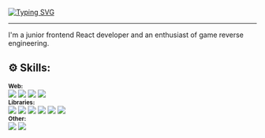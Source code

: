 [![Typing SVG](https://readme-typing-svg.demolab.com?font=Inter&weight=600&pause=3000&color=F7F7F7&vCenter=true&random=false&width=435&height=30&lines=hey+there%2C+it's+em1!+%F0%9F%8C%8C)](https://git.io/typing-svg)   
***
I'm a junior frontend React developer and an enthusiast of game reverse engineering.

## ⚙️ Skills:
<sub><b>Web: </b></sub>   
<img src="https://i.imgur.com/boGhGFo.png"> <img src="https://i.imgur.com/X2V3By8.png"> <img src="https://i.imgur.com/qwulFC3.png"> <img src="https://i.imgur.com/TBxHuGN.png">    
<sub><b>Libraries: </b></sub>  
<img src="https://i.imgur.com/1rwKZIN.png"> <img src="https://i.imgur.com/rqgvyB2.png"> <img src="https://i.imgur.com/ZIWqCmH.png"> <img src="https://i.imgur.com/mGoGgJ8.png"> <img src="https://i.imgur.com/iNeYxOl.png"> <img src="https://i.imgur.com/w6tqnX3.png">   
<sub><b>Other: </b></sub>   
<img src="https://i.imgur.com/VEgLuo7.png"> <img src="https://i.imgur.com/Ol9E2cJ.png"> 




<!--
### Hi there 👋

**em1png/em1png** is a ✨ _special_ ✨ repository because its `README.md` (this file) appears on your GitHub profile.

Here are some ideas to get you started:

- 🔭 I’m currently working on ...
- 🌱 I’m currently learning ...
- 👯 I’m looking to collaborate on ...
- 🤔 I’m looking for help with ...
- 💬 Ask me about ...
- 📫 How to reach me: ...
- 😄 Pronouns: ...
- ⚡ Fun fact: ...
-->
